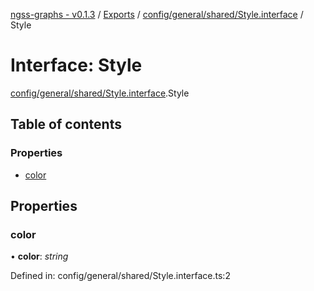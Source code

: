 [ngss-graphs - v0.1.3](../README.md) / [Exports](../modules.md) / [config/general/shared/Style.interface](../modules/config_general_shared_style_interface.md) / Style

# Interface: Style

[config/general/shared/Style.interface](../modules/config_general_shared_style_interface.md).Style

## Table of contents

### Properties

- [color](config_general_shared_style_interface.style.md#color)

## Properties

### color

• **color**: *string*

Defined in: config/general/shared/Style.interface.ts:2
